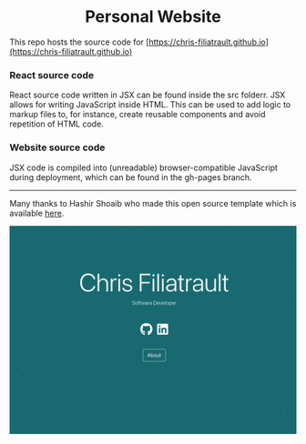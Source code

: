 # <center> Personal Website </center>

This repo hosts the source code for [https://chris-filiatrault.github.io](https://chris-filiatrault.github.io)

### React source code
React source code written in JSX can be found inside the src folderr. 
JSX allows for writing JavaScript inside HTML.
This can be used to add logic to markup files to, for instance, create reusable components and avoid repetition of HTML code.

### Website source code
JSX code is compiled into (unreadable) browser-compatible JavaScript during deployment, which can be found in the gh-pages branch. 

<hr>

Many thanks to Hashir Shoaib who made this open source template which is available [here](https://github.com/hashirshoaeb/home).

![Website Image](./public/social-image.png)



